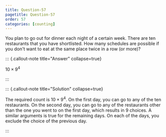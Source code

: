 ```yaml
---
title: Question-57
pagetitle: Question-57
order: 57
categories: [counting]
---
```


You plan to go out for dinner each night of a certain week. There are ten restaurants that you have shortlisted. How many schedules are possible if you don't want to eat at the same place twice in a row (or more)?

::: {.callout-note title="Answer" collapse=true}

$10 \times 9^{4}$

:::

::: {.callout-note title="Solution" collapse=true}

The required count is $\displaystyle 10\times 9^{4}$. On the first day, you can go to any of the ten restaurants. On the second day, you can go to any of the restaurants other than the one you went to on the first day, which results in $\displaystyle 9$ choices. A similar arguments is true for the remaining days. On each of the days, you exclude the choice of the previous day.

:::